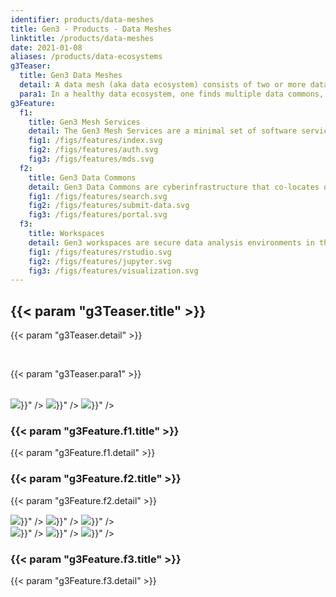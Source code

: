 ```yaml
---
identifier: products/data-meshes
title: Gen3 - Products - Data Meshes
linktitle: /products/data-meshes
date: 2021-01-08
aliases: /products/data-ecosystems
g3Teaser:
  title: Gen3 Data Meshes
  detail: A data mesh (aka data ecosystem) consists of two or more data commons, data repositories, knowledgebases, and applications over a common set of services (called mesh services). A optional data hub can search and discover data from across the mesh and move the data to a Gen3 Workspace for exploring and analyzing the data.
  para1: In a healthy data ecosystem, one finds multiple data commons, data repositories, knowledgebases, and other sources of data alongside cloud-computing platforms for large-scale processing of data and data portals, cloud-based workspaces, Jupyter notebooks and other applications for exploring and analyzing data.
g3Feature:
  f1:
    title: Gen3 Mesh Services
    detail: The Gen3 Mesh Services are a minimal set of software services that provide open APIs for indexing data objects, associating metadata with the data objects, and controlling user access to data via a robust and flexible access control policy engine.
    fig1: /figs/features/index.svg
    fig2: /figs/features/auth.svg
    fig3: /figs/features/mds.svg
  f2:
    title: Gen3 Data Commons
    detail: Gen3 Data Commons are cyberinfrastructure that co-locates data analysis, exploration and visualization tools with data management services for import and export of structured information like clinical, phenotypic, or biospecimen data, and data objects, like genomics data files or medical images.
    fig1: /figs/features/search.svg
    fig2: /figs/features/submit-data.svg
    fig3: /figs/features/portal.svg
  f3:
    title: Workspaces
    detail: Gen3 workspaces are secure data analysis environments in the cloud that can access data from one or more data resources, including Gen3 Data Commons. Workspaces are often fully integrated with a specific data commons, and coming soon are workspaces as stand-alone analysis environments with a user pay model.
    fig1: /figs/features/rstudio.svg
    fig2: /figs/features/jupyter.svg
    fig3: /figs/features/visualization.svg
---
```


<section class="g3-bg__yellow">
  <div class="g3-outer-wrapper g3-flex-content">
    <div class="g3-space__padding-lg-top g3-space__padding-lg-bottom g3-col__65">
      <div class="g3-space__wrapper-gap-left">
        <h1 class="g3-space__margin-sm-bottom">
          {{< param "g3Teaser.title" >}}
        </h1>
        <p class="g3-space__margin-sm-bottom introduction">
          {{< param "g3Teaser.detail" >}}
        </p>
        <br>
        <p class="g3-space__margin-sm-bottom introduction">
          {{< param "g3Teaser.para1" >}}
        </p>
        <br>
      </div>
    </div>
  </div>
</section>

<section>
  <div class="g3-space__margin-lg-bottom g3-inner-wrapper">
    <div class="g3-flex-content g3-space__margin-md-top-bottom g3-space__margin-sm-left-right">
      <div class="g3-col__35 g3-flex-content g3-flex-content_center g3-flex-content_space-between g3-space__padding-md-right">
        <img class="g3-col__25" src="{{< param "g3Feature.f1.fig1" >}}" />
        <img class="g3-col__25" src="{{< param "g3Feature.f1.fig2" >}}" />
        <img class="g3-col__25" src="{{< param "g3Feature.f1.fig3" >}}" />
      </div>
      <div class="g3-col__65 g3-flex-content g3-flex-content__col g3-flex-content__col-center">
        <h3 class="g3-space__margin-sm-bottom">
          {{< param "g3Feature.f1.title" >}}
        </h3>
        <p class="g3-space__margin-sm-bottom">
          {{< param "g3Feature.f1.detail" >}}
        </p>
      </div>
    </div>
    <div class="g3-flex-content g3-space__margin-md-top-bottom g3-space__margin-sm-left-right">
      <div class="g3-col__65 g3-flex-content g3-flex-content__col g3-flex-content__col-center">
        <h3 class="g3-space__margin-sm-bottom">
          {{< param "g3Feature.f2.title" >}}
        </h3>
        <p class="g3-space__margin-sm-bottom">
          {{< param "g3Feature.f2.detail" >}}
        </p>
      </div>
      <div class="g3-col__35 g3-flex-content g3-flex-content_center g3-flex-content_space-between g3-space__padding-md-left g3-flex-content__reverse">
        <img class="g3-col__25" src="{{< param "g3Feature.f2.fig1" >}}" />
        <img class="g3-col__25" src="{{< param "g3Feature.f2.fig2" >}}" />
        <img class="g3-col__25" src="{{< param "g3Feature.f2.fig3" >}}" />
      </div>
    </div>
    <div class="g3-flex-content g3-space__margin-md-top-bottom g3-space__margin-sm-left-right">
      <div class="g3-col__35 g3-flex-content g3-flex-content_center g3-flex-content_space-between g3-space__padding-md-right">
        <img class="g3-col__25" src="{{< param "g3Feature.f3.fig1" >}}" />
        <img class="g3-col__25" src="{{< param "g3Feature.f3.fig2" >}}" />
        <img class="g3-col__25" src="{{< param "g3Feature.f3.fig3" >}}" />
      </div>
      <div class="g3-col__65 g3-flex-content g3-flex-content__col g3-flex-content__col-center">
        <h3 class="g3-space__margin-sm-bottom">
          {{< param "g3Feature.f3.title" >}}
        </h3>
        <p class="g3-space__margin-sm-bottom">
          {{< param "g3Feature.f3.detail" >}}
        </p>
      </div>
    </div>
  </div>
</section>
